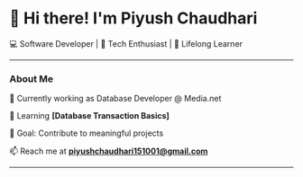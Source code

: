 # 👋 Hi there! I'm Piyush Chaudhari
💻 Software Developer | 🌟 Tech Enthusiast | 🚀 Lifelong Learner  

---

### About Me  
🔭 Currently working as Database Developer @ Media.net

🌱 Learning **[Database Transaction Basics]**

🎯 Goal: Contribute to meaningful projects

📫 Reach me at **[piyushchaudhari151001@gmail.com](mailto:piyushchaudhari151001@gmail.com)**  

---

<!---
PiyushCC/PiyushCC is a ✨ special ✨ repository because its `README.md` (this file) appears on your GitHub profile.
You can click the Preview link to take a look at your changes.
--->

